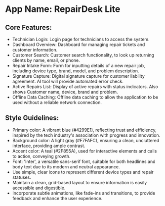 # **App Name**: RepairDesk Lite

## Core Features:

- Technician Login: Login page for technicians to access the system.
- Dashboard Overview: Dashboard for managing repair tickets and customer information.
- Customer Search: Customer search functionality, to look up returning clients by name, email, or phone.
- Repair Intake Form: Form for inputting details of a new repair job, including device type, brand, model, and problem description.
- Signature Capture: Digital signature capture for customer liability agreement. AI tool will provide automated error check.
- Active Repairs List: Display of active repairs with status indicators. Also shows Customer name, device, brand and problem.
- Offline Data Caching: Offline data caching to allow the application to be used without a reliable network connection.

## Style Guidelines:

- Primary color: A vibrant blue (#4299E1), reflecting trust and efficiency, inspired by the tech industry's association with progress and innovation.
- Background color: A light gray (#F7FAFC), ensuring a clean, uncluttered interface, providing ample contrast.
- Accent color: A teal (#2F855A), used for interactive elements and calls to action, conveying growth.
- Font: 'Inter', a versatile sans-serif font, suitable for both headlines and body text due to its modern and neutral appearance.
- Use simple, clear icons to represent different device types and repair statuses.
- Maintain a clean, grid-based layout to ensure information is easily accessible and digestible.
- Incorporate subtle animations, like fade-ins and transitions, to provide feedback and enhance the user experience.